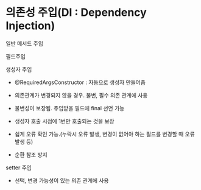 # 의존성 주입(DI : Dependency Injection)

일반 메서드 주입

필드주입

생성자 주입

- @RequiredArgsConstructor : 자동으로 생성자 만들어줌
  
- 의존관계가 변경되지 않을 경우. 불변, 필수 의존 관계에 사용
  
- 불변성이 보장됨. 주입받을 필드에 final 선언 가능
  
- 생성자 호출 시점에 1번만 호출되는 것을 보장
  
- 쉽게 오류 확인 가능.(누락시 오류 발생, 변경이 없어야 하는 필드를 변경할 때 오류 발생 등)
  
- 순환 참조 방지
  

setter 주입

- 선택, 변경 가능성이 있는 의존 관계에 사용
